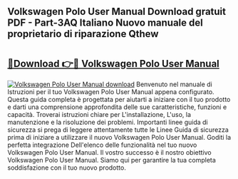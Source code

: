 ## Volkswagen Polo User Manual Download gratuit PDF - Part-3AQ Italiano Nuovo manuale del proprietario di riparazione Qthew

# <h2><a href="http://dfbmqqq.blite.top/?on=Volkswagen+Polo+User+Manual">🔗Download 👉🔴 Volkswagen Polo User Manual</a></h2>

[![Volkswagen Polo User Manual download](https://i.imgur.com/lujVjoI.png)](http://dfbmqqq.blite.top/?on=Volkswagen+Polo+User+Manual)
Benvenuto nel manuale di Istruzioni per il tuo Volkswagen Polo User Manual appena configurato. Questa guida completa è progettata per aiutarti a iniziare con il tuo prodotto e darti una comprensione approfondita delle sue caratteristiche, funzioni e capacità. Troverai istruzioni chiare per L'installazione, L'uso, la manutenzione e la risoluzione dei problemi. Importanti linee guida di sicurezza si prega di leggere attentamente tutte le Linee Guida di sicurezza prima di iniziare a utilizzare il nuovo Volkswagen Polo User Manual. Goditi la perfetta integrazione Dell'elenco delle funzionalità nel tuo nuovo Volkswagen Polo User Manual. Il vostro successo è il nostro obiettivo Volkswagen Polo User Manual. Siamo qui per garantire la tua completa soddisfazione con il tuo nuovo prodotto.
